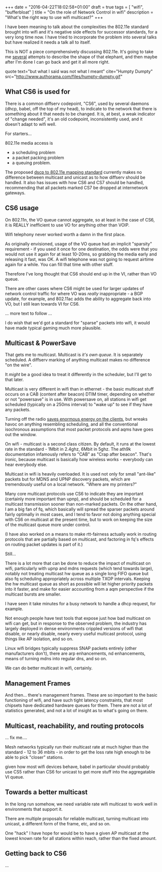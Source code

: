 +++
date = "2016-04-22T18:02:58+01:00"
draft = true
tags = [ "wifi", "bufferbloat" ]
title = "On the role of Network Control in wifi"
description = "What's the right way to use wifi multicast?"
+++

I have been meaning to talk about the complexities the 802.11e standard
brought into wifi and it's negative side effects for successor
standards, for a very long time now. I have tried to incorporate the problem into
several talks but have realized it needs a talk all to itself.

This is NOT a piece comprehensively discussing 802.11e. It's going to
take me [several](/post/hw_queue_selection_in_wifi) attempts to describe
the shape of that elephant, and then maybe after I'm done I can go back
and get it all more right.

quote text="but what I said was not what I meant" cite="Humpty
Dumpty" src="http://www.authorama.com/files/humpty-dumpty.gif"

## What CS6 is used for

There is a common diffserv codepoint, "CS6", used by several daemons
(dhcp, babel, off the top of my head), to indicate to the network that
there is something about it that needs to be changed. It is, at best,
a weak indicator of "change needed", it's an old codepoint,
inconsistently used, and it doesn't adapt to wifi well.

For starters...

802.11e media access is

- a scheduling problem
- a packet packing problem
- a queuing problem.

The proposed
[dscp to 802.11e mapping standard](https://tools.ietf.org/html/draft-szigeti-tsvwg-ieee-802-11e-01)
currently makes no difference between multicast and unicast as to how
diffserv should be handled. It also has issues with how CS6 and CS7
should be handled, recommending that all packets marked CS7 be dropped
at internetwork gateways.

## CS6 usage

On 802.11n, the VO queue cannot aggregate, so at least in the case of
CS6, it is REALLY inefficient to use VO for anything other than VOIP.

Wifi telephony never worked worth a damn in the first place.

As originally envisioned, usage of the VO queue had an implicit "sparsity"
requirement - if you used it once for one destination, the odds were
that you would not use it again for at least 10-20ms, so grabbing the media
early and releasing it fast, was OK. A wifi telephone was not going to
request airtime again for a while. You can fill that time with other stuff.

Therefore I've long thought that CS6 should end up in the VI, rather
than VO queue.

There are other cases where CS6 might be used for larger updates of
network control traffic for where VO was *really* inappropriate - a BGP
update, for example, and 802.11ac adds the ability to aggregate back
into VO, but I still lean towards VI for CS6.

... more text to follow ...

I do wish that we'd got a standard for "sparse" packets into wifi,
it would have made typical gaming much more plausible.

## Multicast & PowerSave

That gets me to multicast. Multicast is *it's own queue*. It is
separately scheduled. A diffserv marking of anything multicast makes no
difference "on the wire".

It *might* be a good idea to treat it differently in the scheduler, but
I'll get to that later.

Multicast is very different in wifi than in ethernet - the basic
multicast stuff occurs on a CAB (content after beacon) DTIM timer,
depending on whether or not "powersave" is in use. With powersave on,
all stations in wifi get scheduled (typically on a 250ms interval) to
"wake up" to see if they have any packets.

Turning off the radio
[saves enormous energy on the clients](http://fixme), but wreaks havoc
on anything resembling scheduling, and all the conventional isochronous
assumptions that most packet protocols and aqms have goes out the
window.

On wifi - multicast is a second class citizen. By default, it runs at
the lowest rate in the standard - 1Mbit in 2.4ghz, 6Mbit in 5ghz. The
ath9k documentation infamously refers to "CAB" as "Crap after beacon".
That's ironic, because multicast is basically how wireless works -
everybody can hear everybody else.

Multicast in wifi is heavily overloaded. It is used not only for small
"ant-like" packets but for MDNS and UPNP discovery packets, which are
tremendously useful on a local network. "Where are my printers?"

Many core multicast protocols use CS6 to indicate they are important
(certainly more important than upnp), and should be scheduled for a
multicast transmission sooner than non-marked packets. On the other
hand, I am a big fan of fq, which basically will spread the sparser
packets around fairly optimally in most cases, and I tend to favor not
doing anything special with CS6 on multicast at the present time, but to
work on keeping the size of the multicast queue more under control.

(I have also worked on a means to make rtt-fairness actually work in
routing protocols that are partially based on multicast, and factoring
in fq's effects on routing packet updates is part of it.)

Still...

There is a lot more that can be done to reduce the impact of multicast
on wifi, particularly with upnp and mdns requests (which tend towards
large), notably not treating multicast hw queue as a single long FIFO
queue but also fq scheduling appropriately across multiple TXOP
intervals. Keeping the hw multicast queue as short as possible will let
higher priority packets into it faster, and make for easier accounting
from a aqm perspective if the multicast bursts are smaller.

I have seen it take minutes for a busy network to handle a dhcp request,
for example.

Not enough people have test tools that expose just how bad multicast on
wifi can get, but in response to the observed problem, the industry has
largely deployed in dense environments crippled versions of wifi that
disable, or nearly disable, nearly every useful multicast protocol,
using things like AP isolation, and so on.

Linux wifi bridges typically suppress SNAP packets entirely (other
manufacturers don't), there are arp enhancements, nd enhancements, means
of turning mdns into regular dns, and so on.

We can do better multicast in wifi, certainly.

## Management Frames

And then... there's management frames. These are so important to the
basic functioning of wifi, and have such tight latency constraints, that
most chipsets have dedicated hardware queues for them. There are not a
lot of statistics generated, and not a lot of insight as to what's going
on there.

## Multicast, reachability, and routing protocols

... fix me....

Mesh networks typically run their multicast rate at much higher than the
standard - 12 to 36 mbits - in order to get the loss rate high enough to
be able to pick "closer" stations.

given how most wifi devices behave, babel in particular should probably
use CS5 rather than CS6 for unicast to get more stuff into the
aggregatable VI queue.

## Towards a better multicast

In the long run somehow, we need variable rate wifi multicast to work
well in environments that support it.

There are multiple proposals for reliable multicast, turning multicast
into unicast, a different form of the frame, etc, and so on.

One "hack" I have hope for would be to have a given AP multicast at the
lowest known rate for all stations within reach, rather than the fixed
amount.


## Getting back to CS6

...
